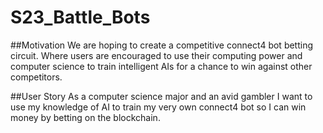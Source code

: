 # S23_Battle_Bots

##Motivation
We are hoping to create a competitive connect4 bot betting circuit. Where users are encouraged to use their computing power and computer science to train intelligent AIs for a chance to win against other competitors.

##User Story
As a computer science major and an avid gambler I want to use my knowledge of AI to train my very own connect4 bot so I can win money by betting on the blockchain.

